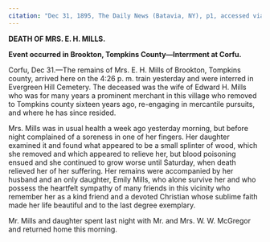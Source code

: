 ```yaml
---
citation: "Dec 31, 1895, The Daily News (Batavia, NY), p1, accessed via nyshistoricnewspapers.com."
---
```

**DEATH OF MRS. E. H. MILLS.**

**Event occurred in Brookton, Tompkins County—Interrment at Corfu.**

Corfu, Dec 31.—The remains of Mrs. E. H. Mills of Brookton, Tompkins county, arrived here on the 4:26 p. m. train yesterday and were interred in Evergreen Hill Cemetery. The deceased was the wife of Edward H. Mills who was for many years a prominent merchant in this village who removed to Tompkins county sixteen years ago, re-engaging in mercantile pursuits, and where he has since resided.

Mrs. Mills was in usual health a week ago yesterday morning, but before night complained of a soreness in one of her fingers. Her daughter examined it and found what appeared to be a small splinter of wood, which she removed and which appeared to relieve her, but blood poisoning ensued and she continued to grow worse until Saturday, when death relieved her of her suffering. Her remains were accompanied by her husband and an only daughter, Emily Mills, who alone survive her and who possess the heartfelt sympathy of many friends in this vicinity who remember her as a kind friend and a devoted Christian whose sublime faith made her life beautiful and to the last degree exemplary.

Mr. Mills and daughter spent last night with Mr. and Mrs. W. W. McGregor and returned home this morning.